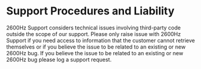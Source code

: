 # Support Procedures and Liability
2600Hz Support considers technical issues involving third-party code outside the scope of our support. Please only raise issue with 2600Hz Support if you need access to information that the customer cannot retrieve themselves or if you believe the issue to be related to an existing or new 2600Hz bug. If you believe the issue to be related to an existing or new 2600Hz bug please log a support request.
